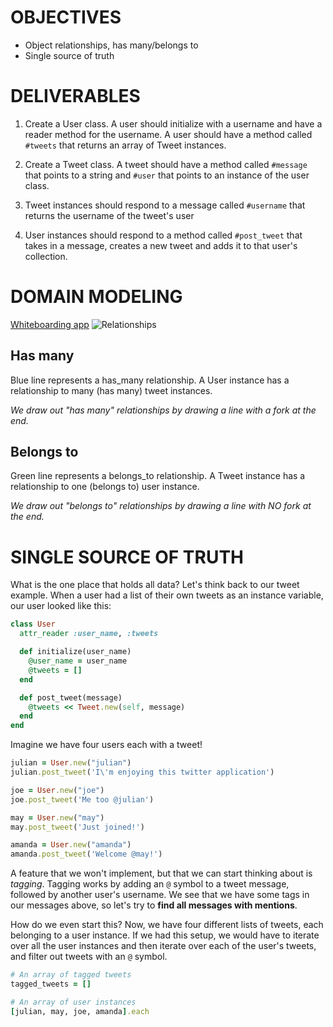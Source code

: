# OBJECTIVES

* Object relationships, has many/belongs to
* Single source of truth

# DELIVERABLES

1.  Create a User class. A user should initialize with a username and have a reader method for the username. A user should have a method called `#tweets` that returns an array of Tweet instances.

2.  Create a Tweet class. A tweet should have a method called `#message` that points to a string and `#user` that points to an instance of the user class.

3.  Tweet instances should respond to a message called `#username` that returns the username of the tweet's user

4.  User instances should respond to a method called `#post_tweet` that takes in a message, creates a new tweet and adds it to that user's collection.

# DOMAIN MODELING

[Whiteboarding app](https://awwapp.com/)
![Relationships](./relationships.png)

## Has many
Blue line represents a has_many relationship. A User instance has a relationship to many (has many) tweet instances.

_We draw out "has many" relationships by drawing a line with a fork at the end._

## Belongs to
Green line represents a belongs_to relationship. A Tweet instance has a relationship to one (belongs to) user instance.

_We draw out "belongs to" relationships by drawing a line with NO fork at the end._

# SINGLE SOURCE OF TRUTH

What is the one place that holds all data? Let's think back to our tweet example. When a user had a list of their own tweets as an instance variable, our user looked like this:

```ruby
class User
  attr_reader :user_name, :tweets

  def initialize(user_name)
    @user_name = user_name
    @tweets = []
  end

  def post_tweet(message)
    @tweets << Tweet.new(self, message)
  end
end
```

Imagine we have four users each with a tweet!

```ruby
julian = User.new("julian")
julian.post_tweet('I\'m enjoying this twitter application')

joe = User.new("joe")
joe.post_tweet('Me too @julian')

may = User.new("may")
may.post_tweet('Just joined!')

amanda = User.new("amanda")
amanda.post_tweet('Welcome @may!')
```

A feature that we won't implement, but that we can start thinking about is *tagging*. Tagging works by adding an `@` symbol to a tweet message, followed by another user's username. We see that we have some tags in our messages above, so let's try to **find all messages with mentions**.

How do we even start this? Now, we have four different lists of tweets, each belonging to a user instance. If we had this setup, we would have to iterate over all the user instances and then iterate over each of the user's tweets, and filter out tweets with an `@` symbol.

```ruby
# An array of tagged tweets
tagged_tweets = []

# An array of user instances
[julian, may, joe, amanda].each
```
